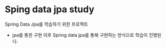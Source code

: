 # Sping data jpa study

Spring Data Jpa를 학습하기 위한 프로젝트

- jpa를 통한 구현 이후 Spring data jpa를 통해 구현하는 방식으로 학습이 진행된다.
